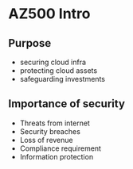 # AZ500 Intro

## Purpose
* securing cloud infra
* protecting cloud assets
* safeguarding investments

## Importance of security
* Threats from internet
* Security breaches
* Loss of revenue
* Compliance requirement
* Information protection
